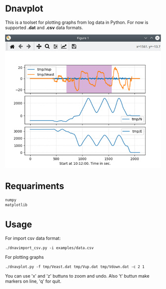 # Dnavplot

This is a toolset for plotting graphs from log data in Python.
For now is supported **.dat** and **.csv** data formats.

![Image alt](https://github.com/semargol/dnavplot/blob/main/examples/screenshot1.png)

# Requariments

```
numpy
matplotlib
```

# Usage
For import csv data format:
```
./dnavimport_csv.py -i examples/data.csv
```

For plotting graphs
```
./dnavplot.py -f tmp/Veast.dat tmp/Vup.dat tmp/Vdown.dat -c 2 1 
```

You can use 'x' and 'z' buttuns to zoom and undo. Also 't' buttun make markers on line, 'q' for quit. 
